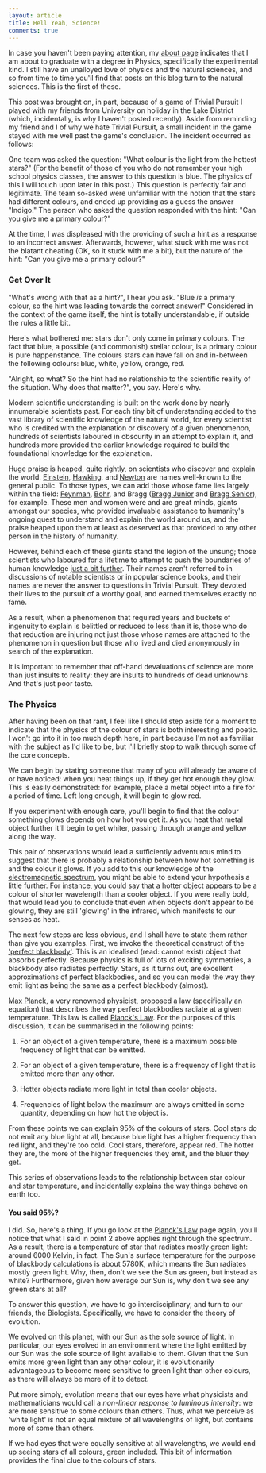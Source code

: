 ```yaml
---
layout: article
title: Hell Yeah, Science!
comments: true
---
```


In case you haven't been paying attention, my [about page](/about/) indicates
that I am about to graduate with a degree in Physics, specifically the
experimental kind. I still have an unalloyed love of physics and the natural
sciences, and so from time to time you'll find that posts on this blog turn to
the natural sciences. This is the first of these.

This post was brought on, in part, because of a game of Trivial Pursuit I
played with my friends from University on holiday in the Lake District (which,
incidentally, is why I haven't posted recently). Aside from reminding my
friend and I of why we hate Trivial Pursuit, a small incident in the game
stayed with me well past the game's conclusion. The incident occurred as
follows:

One team was asked the question: "What colour is the light from the hottest
stars?" (For the benefit of those of you who do not remember your high school
physics classes, the answer to this question is blue. The physics of this I
will touch upon later in this post.) This question is perfectly fair and
legitimate. The team so-asked were unfamiliar with the notion that the stars
had different colours, and ended up providing as a guess the answer "Indigo."
The person who asked the question responded with the hint: "Can you give me a
primary colour?"

At the time, I was displeased with the providing of such a hint as a response
to an incorrect answer. Afterwards, however, what stuck with me was not the
blatant cheating (OK, so it stuck with me a bit), but the nature of the hint:
"Can you give me a primary colour?"

### Get Over It

"What's wrong with that as a hint?", I hear you ask. "Blue *is* a primary
colour, so the hint was leading towards the correct answer!" Considered in the
context of the game itself, the hint is totally understandable, if outside the
rules a little bit.

Here's what bothered me: stars don't only come in primary colours. The fact
that blue, a possible (and commonish) stellar colour, is a primary colour is
pure happenstance. The colours stars can have fall on and in-between the
following colours: blue, white, yellow, orange, red.

"Alright, so what? So the hint had no relationship to the scientific reality
of the situation. Why does that matter?", you say. Here's why.

Modern scientific understanding is built on the work done by nearly
innumerable scientists past. For each tiny bit of understanding added to the
vast library of scientific knowledge of the natural world, for every scientist
who is credited with the explanation or discovery of a given phenomenon,
hundreds of scientists laboured in obscurity in an attempt to explain it, and
hundreds more provided the earlier knowledge required to build the
foundational knowledge for the explanation.

Huge praise is heaped, quite rightly, on scientists who discover and explain
the world. [Einstein](http://en.wikipedia.org/wiki/Einstein),
[Hawking](http://en.wikipedia.org/wiki/Stephen_Hawking), and
[Newton](http://en.wikipedia.org/wiki/Isaac_Newton) are names well-known to
the general public. To those types, we can add those whose fame lies largely
within the field: [Feynman](http://en.wikipedia.org/wiki/Richard_Feynman),
[Bohr](http://en.wikipedia.org/wiki/Niels_Bohr), and
Bragg ([Bragg Junior](http://en.wikipedia.org/wiki/Lawrence_Bragg) and
[Bragg Senior](http://en.wikipedia.org/wiki/Sir_William_Bragg)), for example.
These men and women were and are great minds, giants amongst our species, who
provided invaluable assistance to humanity's ongoing quest to understand and
explain the world around us, and the praise heaped upon them at least as
deserved as that provided to any other person in the history of humanity.

However, behind each of these giants stand the legion of the unsung; those
scientists who laboured for a lifetime to attempt to push the boundaries of
human knowledge
[just a bit further](http://matt.might.net/articles/phd-school-in-pictures/).
Their names aren't referred to in discussions of notable scientists or in
popular science books, and their names are never the answer to questions in
Trivial Pursuit. They devoted their lives to the pursuit of a worthy goal, and
earned themselves exactly no fame.

As a result, when a phenomenon that required years and buckets of ingenuity to
explain is belittled or reduced to less than it is, those who do that
reduction are injuring not just those whose names are attached to the
phenomenon in question but those who lived and died anonymously in search of
the explanation.

It is important to remember that off-hand devaluations of science are more
than just insults to reality: they are insults to hundreds of dead unknowns.
And that's just poor taste.

### The Physics

After having been on that rant, I feel like I should step aside for a moment
to indicate that the physics of the colour of stars is both interesting and
poetic. I won't go into it in too much depth here, in part because I'm not
as familiar with the subject as I'd like to be, but I'll briefly stop to walk
through some of the core concepts.

We can begin by stating someone that many of you will already be aware of or
have noticed: when you heat things up, if they get hot enough they glow. This
is easily demonstrated: for example, place a metal object into a fire for
a period of time. Left long enough, it will begin to glow red.

If you experiment with enough care, you'll begin to find that the colour
something glows depends on how hot you get it. As you heat that metal object
further it'll begin to get whiter, passing through orange and yellow along the
way.

This pair of observations would lead a sufficiently adventurous mind to
suggest that there is probably a relationship between how hot something is and
the colour it glows. If you add to this our knowledge of the
[electromagnetic spectrum](http://en.wikipedia.org/wiki/EM_spectrum), you
might be able to extend your hypothesis a little further. For instance, you
could say that a hotter object appears to be a colour of shorter wavelength
than a cooler object. If you were really bold, that would lead you to conclude
that even when objects don't appear to be glowing, they are still 'glowing' in
the infrared, which manifests to our senses as heat.

The next few steps are less obvious, and I shall have to state them rather
than give you examples. First, we invoke the theoretical construct of the
['perfect blackbody'](http://en.wikipedia.org/wiki/Blackbody). This is an
idealised (read: cannot exist) object that absorbs perfectly. Because physics
is full of lots of exciting symmetries, a blackbody also radiates perfectly.
Stars, as it turns out, are excellent approximations of perfect blackbodies,
and so you can model the way they emit light as being the same as a perfect
blackbody (almost).

[Max Planck](http://en.wikipedia.org/wiki/Max_Planck), a very renowned
physicist, proposed a law (specifically an equation) that describes the way
perfect blackbodies radiate at a given temperature. This law is called
[Planck's Law](http://en.wikipedia.org/wiki/Planck%27s_law). For the purposes
of this discussion, it can be summarised in the following points:

1. For an object of a given temperature, there is a maximum possible frequency
   of light that can be emitted.

2. For an object of a given temperature, there is a frequency of light that is
   emitted more than any other.

3. Hotter objects radiate more light in total than cooler objects.

4. Frequencies of light below the maximum are always emitted in some quantity,
   depending on how hot the object is.

From these points we can explain 95% of the colours of stars. Cool stars do
not emit any blue light at all, because blue light has a higher frequency than
red light, and they're too cold. Cool stars, therefore, appear red. The hotter
they are, the more of the higher frequencies they emit, and the bluer they
get.

This series of observations leads to the relationship between star colour and
star temperature, and incidentally explains the way things behave on earth
too.

#### You said 95%?

I did. So, here's a thing. If you go look at the
[Planck's Law](http://en.wikipedia.org/wiki/Planck%27s_law) page again, you'll
notice that what I said in point 2 above applies right through the spectrum.
As a result, there is a temperature of star that radiates mostly green light:
around 6000 Kelvin, in fact. The Sun's surface temperature for the purpose of
blackbody calculations is about 5780K, which means the Sun radiates mostly
green light. Why, then, don't we see the Sun as green, but instead as white?
Furthermore, given how average our Sun is, why don't we see any green stars at
all?

To answer this question, we have to go interdisciplinary, and turn to our
friends, the Biologists. Specifically, we have to consider the theory of
evolution.

We evolved on this planet, with our Sun as the sole source of light. In
particular, our eyes evolved in an environment where the light emitted by our
Sun was the sole source of light available to them. Given that the Sun emits
more green light than any other colour, it is evolutionarily advantageous to
become more sensitive to green light than other colours, as there will always
be more of it to detect.

Put more simply, evolution means that our eyes have what physicists and
mathematicians would call a *non-linear response to luminous intensity*: we
are more sensitive to some colours than others. Thus, what we perceive as
'white light' is not an equal mixture of all wavelengths of light, but
contains more of some than others.

If we had eyes that were equally sensitive at all wavelengths, we would end
up seeing stars of all colours, green included. This bit of information
provides the final clue to the colours of stars.
